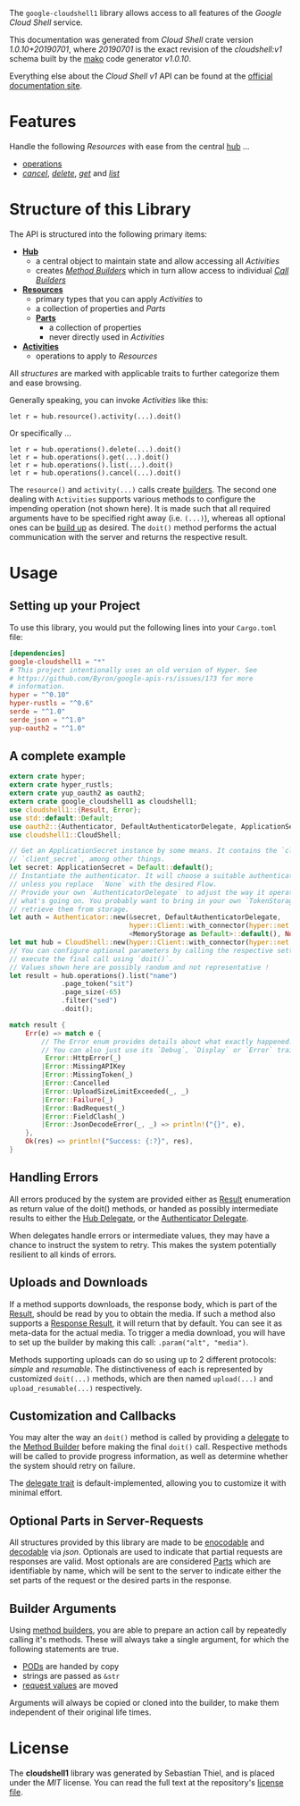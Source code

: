 <!---
DO NOT EDIT !
This file was generated automatically from 'src/mako/api/README.md.mako'
DO NOT EDIT !
-->
The `google-cloudshell1` library allows access to all features of the *Google Cloud Shell* service.

This documentation was generated from *Cloud Shell* crate version *1.0.10+20190701*, where *20190701* is the exact revision of the *cloudshell:v1* schema built by the [mako](http://www.makotemplates.org/) code generator *v1.0.10*.

Everything else about the *Cloud Shell* *v1* API can be found at the
[official documentation site](https://cloud.google.com/shell/docs/).
# Features

Handle the following *Resources* with ease from the central [hub](https://docs.rs/google-cloudshell1/1.0.10+20190701/google_cloudshell1/struct.CloudShell.html) ... 

* [operations](https://docs.rs/google-cloudshell1/1.0.10+20190701/google_cloudshell1/struct.Operation.html)
 * [*cancel*](https://docs.rs/google-cloudshell1/1.0.10+20190701/google_cloudshell1/struct.OperationCancelCall.html), [*delete*](https://docs.rs/google-cloudshell1/1.0.10+20190701/google_cloudshell1/struct.OperationDeleteCall.html), [*get*](https://docs.rs/google-cloudshell1/1.0.10+20190701/google_cloudshell1/struct.OperationGetCall.html) and [*list*](https://docs.rs/google-cloudshell1/1.0.10+20190701/google_cloudshell1/struct.OperationListCall.html)




# Structure of this Library

The API is structured into the following primary items:

* **[Hub](https://docs.rs/google-cloudshell1/1.0.10+20190701/google_cloudshell1/struct.CloudShell.html)**
    * a central object to maintain state and allow accessing all *Activities*
    * creates [*Method Builders*](https://docs.rs/google-cloudshell1/1.0.10+20190701/google_cloudshell1/trait.MethodsBuilder.html) which in turn
      allow access to individual [*Call Builders*](https://docs.rs/google-cloudshell1/1.0.10+20190701/google_cloudshell1/trait.CallBuilder.html)
* **[Resources](https://docs.rs/google-cloudshell1/1.0.10+20190701/google_cloudshell1/trait.Resource.html)**
    * primary types that you can apply *Activities* to
    * a collection of properties and *Parts*
    * **[Parts](https://docs.rs/google-cloudshell1/1.0.10+20190701/google_cloudshell1/trait.Part.html)**
        * a collection of properties
        * never directly used in *Activities*
* **[Activities](https://docs.rs/google-cloudshell1/1.0.10+20190701/google_cloudshell1/trait.CallBuilder.html)**
    * operations to apply to *Resources*

All *structures* are marked with applicable traits to further categorize them and ease browsing.

Generally speaking, you can invoke *Activities* like this:

```Rust,ignore
let r = hub.resource().activity(...).doit()
```

Or specifically ...

```ignore
let r = hub.operations().delete(...).doit()
let r = hub.operations().get(...).doit()
let r = hub.operations().list(...).doit()
let r = hub.operations().cancel(...).doit()
```

The `resource()` and `activity(...)` calls create [builders][builder-pattern]. The second one dealing with `Activities` 
supports various methods to configure the impending operation (not shown here). It is made such that all required arguments have to be 
specified right away (i.e. `(...)`), whereas all optional ones can be [build up][builder-pattern] as desired.
The `doit()` method performs the actual communication with the server and returns the respective result.

# Usage

## Setting up your Project

To use this library, you would put the following lines into your `Cargo.toml` file:

```toml
[dependencies]
google-cloudshell1 = "*"
# This project intentionally uses an old version of Hyper. See
# https://github.com/Byron/google-apis-rs/issues/173 for more
# information.
hyper = "^0.10"
hyper-rustls = "^0.6"
serde = "^1.0"
serde_json = "^1.0"
yup-oauth2 = "^1.0"
```

## A complete example

```Rust
extern crate hyper;
extern crate hyper_rustls;
extern crate yup_oauth2 as oauth2;
extern crate google_cloudshell1 as cloudshell1;
use cloudshell1::{Result, Error};
use std::default::Default;
use oauth2::{Authenticator, DefaultAuthenticatorDelegate, ApplicationSecret, MemoryStorage};
use cloudshell1::CloudShell;

// Get an ApplicationSecret instance by some means. It contains the `client_id` and 
// `client_secret`, among other things.
let secret: ApplicationSecret = Default::default();
// Instantiate the authenticator. It will choose a suitable authentication flow for you, 
// unless you replace  `None` with the desired Flow.
// Provide your own `AuthenticatorDelegate` to adjust the way it operates and get feedback about 
// what's going on. You probably want to bring in your own `TokenStorage` to persist tokens and
// retrieve them from storage.
let auth = Authenticator::new(&secret, DefaultAuthenticatorDelegate,
                              hyper::Client::with_connector(hyper::net::HttpsConnector::new(hyper_rustls::TlsClient::new())),
                              <MemoryStorage as Default>::default(), None);
let mut hub = CloudShell::new(hyper::Client::with_connector(hyper::net::HttpsConnector::new(hyper_rustls::TlsClient::new())), auth);
// You can configure optional parameters by calling the respective setters at will, and
// execute the final call using `doit()`.
// Values shown here are possibly random and not representative !
let result = hub.operations().list("name")
             .page_token("sit")
             .page_size(-65)
             .filter("sed")
             .doit();

match result {
    Err(e) => match e {
        // The Error enum provides details about what exactly happened.
        // You can also just use its `Debug`, `Display` or `Error` traits
         Error::HttpError(_)
        |Error::MissingAPIKey
        |Error::MissingToken(_)
        |Error::Cancelled
        |Error::UploadSizeLimitExceeded(_, _)
        |Error::Failure(_)
        |Error::BadRequest(_)
        |Error::FieldClash(_)
        |Error::JsonDecodeError(_, _) => println!("{}", e),
    },
    Ok(res) => println!("Success: {:?}", res),
}

```
## Handling Errors

All errors produced by the system are provided either as [Result](https://docs.rs/google-cloudshell1/1.0.10+20190701/google_cloudshell1/enum.Result.html) enumeration as return value of 
the doit() methods, or handed as possibly intermediate results to either the 
[Hub Delegate](https://docs.rs/google-cloudshell1/1.0.10+20190701/google_cloudshell1/trait.Delegate.html), or the [Authenticator Delegate](https://docs.rs/yup-oauth2/*/yup_oauth2/trait.AuthenticatorDelegate.html).

When delegates handle errors or intermediate values, they may have a chance to instruct the system to retry. This 
makes the system potentially resilient to all kinds of errors.

## Uploads and Downloads
If a method supports downloads, the response body, which is part of the [Result](https://docs.rs/google-cloudshell1/1.0.10+20190701/google_cloudshell1/enum.Result.html), should be
read by you to obtain the media.
If such a method also supports a [Response Result](https://docs.rs/google-cloudshell1/1.0.10+20190701/google_cloudshell1/trait.ResponseResult.html), it will return that by default.
You can see it as meta-data for the actual media. To trigger a media download, you will have to set up the builder by making
this call: `.param("alt", "media")`.

Methods supporting uploads can do so using up to 2 different protocols: 
*simple* and *resumable*. The distinctiveness of each is represented by customized 
`doit(...)` methods, which are then named `upload(...)` and `upload_resumable(...)` respectively.

## Customization and Callbacks

You may alter the way an `doit()` method is called by providing a [delegate](https://docs.rs/google-cloudshell1/1.0.10+20190701/google_cloudshell1/trait.Delegate.html) to the 
[Method Builder](https://docs.rs/google-cloudshell1/1.0.10+20190701/google_cloudshell1/trait.CallBuilder.html) before making the final `doit()` call. 
Respective methods will be called to provide progress information, as well as determine whether the system should 
retry on failure.

The [delegate trait](https://docs.rs/google-cloudshell1/1.0.10+20190701/google_cloudshell1/trait.Delegate.html) is default-implemented, allowing you to customize it with minimal effort.

## Optional Parts in Server-Requests

All structures provided by this library are made to be [enocodable](https://docs.rs/google-cloudshell1/1.0.10+20190701/google_cloudshell1/trait.RequestValue.html) and 
[decodable](https://docs.rs/google-cloudshell1/1.0.10+20190701/google_cloudshell1/trait.ResponseResult.html) via *json*. Optionals are used to indicate that partial requests are responses 
are valid.
Most optionals are are considered [Parts](https://docs.rs/google-cloudshell1/1.0.10+20190701/google_cloudshell1/trait.Part.html) which are identifiable by name, which will be sent to 
the server to indicate either the set parts of the request or the desired parts in the response.

## Builder Arguments

Using [method builders](https://docs.rs/google-cloudshell1/1.0.10+20190701/google_cloudshell1/trait.CallBuilder.html), you are able to prepare an action call by repeatedly calling it's methods.
These will always take a single argument, for which the following statements are true.

* [PODs][wiki-pod] are handed by copy
* strings are passed as `&str`
* [request values](https://docs.rs/google-cloudshell1/1.0.10+20190701/google_cloudshell1/trait.RequestValue.html) are moved

Arguments will always be copied or cloned into the builder, to make them independent of their original life times.

[wiki-pod]: http://en.wikipedia.org/wiki/Plain_old_data_structure
[builder-pattern]: http://en.wikipedia.org/wiki/Builder_pattern
[google-go-api]: https://github.com/google/google-api-go-client

# License
The **cloudshell1** library was generated by Sebastian Thiel, and is placed 
under the *MIT* license.
You can read the full text at the repository's [license file][repo-license].

[repo-license]: https://github.com/Byron/google-apis-rsblob/master/LICENSE.md
